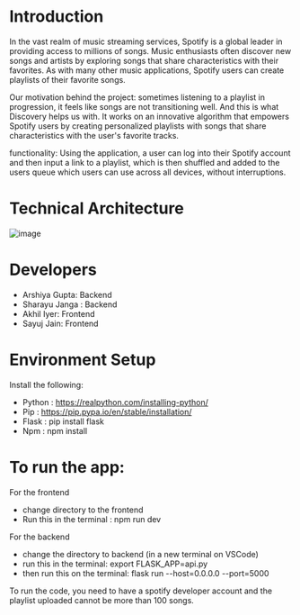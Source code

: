 # Introduction
In the vast realm of music streaming services, Spotify is a global leader in providing access to millions of songs. Music enthusiasts often discover new songs and artists by exploring songs that share characteristics with their favorites. As with many other music applications, Spotify users can create playlists of their favorite songs. 

Our motivation behind the project: sometimes listening to a playlist in progression, it feels like songs are not transitioning well. And this is what Discovery helps us with. It works on an innovative algorithm that empowers Spotify users by creating personalized playlists with songs that share characteristics with the user's favorite tracks.

functionality: Using the application, a user can log into their Spotify account and then input a link to a playlist, which is then shuffled and added to the users queue which users can use across all devices, without interruptions. 


# Technical Architecture
![image](https://github.com/CS222-UIUC-FA23/group-project-team62/assets/116621881/f96ff6c8-2d24-476b-8e1c-c4aa25bacd21)

# Developers
  - Arshiya Gupta: Backend
  - Sharayu Janga : Backend
  - Akhil Iyer: Frontend
  - Sayuj Jain: Frontend
  
# Environment Setup

  Install the following:
  - Python : https://realpython.com/installing-python/
  - Pip : https://pip.pypa.io/en/stable/installation/
  - Flask : pip install flask
  - Npm : npm install

# To run the app:
  For the frontend
  - change directory to the frontend
  - Run this in the terminal : npm run dev

  For the backend
  - change the directory to backend (in a new terminal on VSCode)
  - run this in the terminal: export FLASK_APP=api.py
  - then run this on the terminal: flask run --host=0.0.0.0 --port=5000

To run the code, you need to have a spotify developer account and the playlist uploaded cannot be more than 100 songs.
